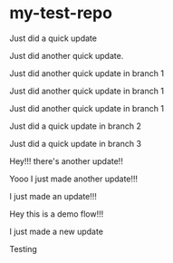 # my-test-repo

Just did a quick update

Just did another quick update.

Just did another quick update in branch 1

Just did another quick update in branch 1

Just did another quick update in branch 1

Just did a quick update in branch 2

Just did a quick update in branch 3

Hey!!! there's another update!!

Yooo I just made another update!!!

I just made an update!!!

Hey this is a demo flow!!!

I just made a new update

Testing